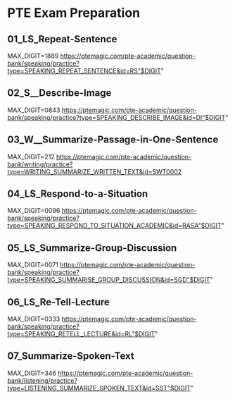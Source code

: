 <!-- ---
!-- Timestamp: 2025-09-25 23:21:27
!-- Author: ywatanabe
!-- File: /home/ywatanabe/proj/pte/README.md
!-- --- -->

# PTE Exam Preparation

## 01_LS_Repeat-Sentence
MAX_DIGIT=1889
https://ptemagic.com/pte-academic/question-bank/speaking/practice?type=SPEAKING_REPEAT_SENTENCE&id=RS"$DIGIT"

## 02_S__Describe-Image
MAX_DIGIT=0843
https://ptemagic.com/pte-academic/question-bank/speaking/practice?type=SPEAKING_DESCRIBE_IMAGE&id=DI"$DIGIT"

## 03_W__Summarize-Passage-in-One-Sentence
MAX_DIGIT=212
https://ptemagic.com/pte-academic/question-bank/writing/practice?type=WRITING_SUMMARIZE_WRITTEN_TEXT&id=SWT0002

## 04_LS_Respond-to-a-Situation
MAX_DIGIT=0096
https://ptemagic.com/pte-academic/question-bank/speaking/practice?type=SPEAKING_RESPOND_TO_SITUATION_ACADEMIC&id=RASA"$DIGIT"

## 05_LS_Summarize-Group-Discussion
MAX_DIGIT=0071
https://ptemagic.com/pte-academic/question-bank/speaking/practice?type=SPEAKING_SUMMARISE_GROUP_DISCUSSION&id=SGD"$DIGIT"

## 06_LS_Re-Tell-Lecture
MAX_DIGIT=0333
https://ptemagic.com/pte-academic/question-bank/speaking/practice?type=SPEAKING_RETELL_LECTURE&id=RL"$DIGIT"

## 07_Summarize-Spoken-Text
MAX_DIGIT=346
https://ptemagic.com/pte-academic/question-bank/listening/practice?type=LISTENING_SUMMARIZE_SPOKEN_TEXT&id=SST"$DIGIT"

``` bash

```

<!-- EOF -->